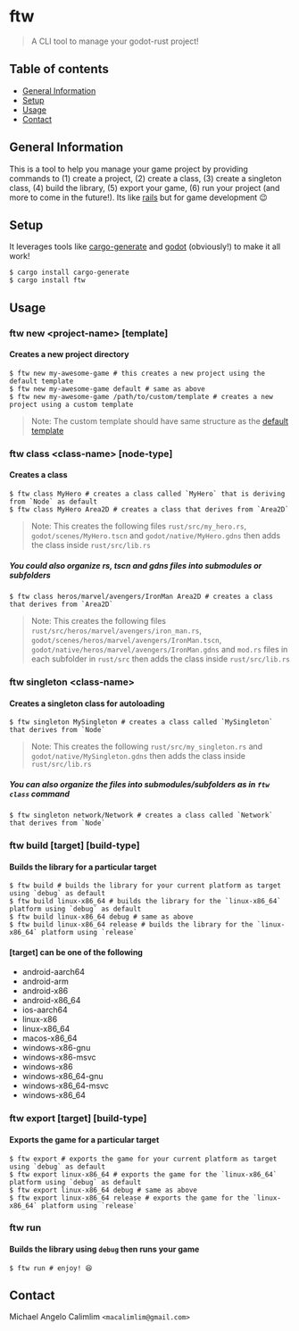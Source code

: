 # ftw
> A CLI tool to manage your godot-rust project!

## Table of contents
* [General Information](#general-information)
* [Setup](#setup)
* [Usage](#usage)
* [Contact](#contact)

## General Information
This is a tool to help you manage your game project by providing commands to (1) create a project, (2) create a class, (3) create a singleton class, (4) build the library, (5) export your game, (6) run your project (and more to come in the future!). Its like [rails](https://rubyonrails.org/) but for game development :wink:

## Setup
It leverages tools like [cargo-generate](https://github.com/ashleygwilliams/cargo-generate) and [godot](https://godotengine.org/) (obviously!) to make it all work!

```shell
$ cargo install cargo-generate
$ cargo install ftw
```

## Usage
### ftw new &lt;project-name&gt; [template]
#### Creates a new project directory
```shell
$ ftw new my-awesome-game # this creates a new project using the default template
$ ftw new my-awesome-game default # same as above
$ ftw new my-awesome-game /path/to/custom/template # creates a new project using a custom template
```
> Note: The custom template should have same structure as the [default template](https://github.com/godot-rust/godot-rust-template)

### ftw class &lt;class-name&gt; [node-type]
#### Creates a class
```shell
$ ftw class MyHero # creates a class called `MyHero` that is deriving from `Node` as default
$ ftw class MyHero Area2D # creates a class that derives from `Area2D`
```
> Note: This creates the following files `rust/src/my_hero.rs`, `godot/scenes/MyHero.tscn` and `godot/native/MyHero.gdns` then adds the class inside `rust/src/lib.rs`

##### You could also organize rs, tscn and gdns files into submodules or subfolders
```shell
$ ftw class heros/marvel/avengers/IronMan Area2D # creates a class that derives from `Area2D`
```
> Note: This creates the following files `rust/src/heros/marvel/avengers/iron_man.rs`, `godot/scenes/heros/marvel/avengers/IronMan.tscn`, `godot/native/heros/marvel/avengers/IronMan.gdns` and `mod.rs` files in each subfolder in `rust/src` then adds the class inside `rust/src/lib.rs`

### ftw singleton &lt;class-name&gt;
#### Creates a singleton class for autoloading
```shell
$ ftw singleton MySingleton # creates a class called `MySingleton` that derives from `Node`
```
> Note: This creates the following `rust/src/my_singleton.rs` and `godot/native/MySingleton.gdns` then adds the class inside `rust/src/lib.rs`

##### You can also organize the files into submodules/subfolders as in `ftw class` command
```shell
$ ftw singleton network/Network # creates a class called `Network` that derives from `Node`
```

### ftw build [target] [build-type]
#### Builds the library for a particular target
```shell
$ ftw build # builds the library for your current platform as target using `debug` as default
$ ftw build linux-x86_64 # builds the library for the `linux-x86_64` platform using `debug` as default
$ ftw build linux-x86_64 debug # same as above
$ ftw build linux-x86_64 release # builds the library for the `linux-x86_64` platform using `release`
```
#### [target] can be one of the following
- android-aarch64
- android-arm
- android-x86
- android-x86_64
- ios-aarch64
- linux-x86
- linux-x86_64
- macos-x86_64
- windows-x86-gnu
- windows-x86-msvc
- windows-x86
- windows-x86_64-gnu
- windows-x86_64-msvc
- windows-x86_64

### ftw export [target] [build-type]
#### Exports the game for a particular target
```shell
$ ftw export # exports the game for your current platform as target using `debug` as default
$ ftw export linux-x86_64 # exports the game for the `linux-x86_64` platform using `debug` as default
$ ftw export linux-x86_64 debug # same as above
$ ftw export linux-x86_64 release # exports the game for the `linux-x86_64` platform using `release`
```

### ftw run
#### Builds the library using `debug` then runs your game
```shell
$ ftw run # enjoy! 😆
```

## Contact
Michael Angelo Calimlim `<macalimlim@gmail.com>`

